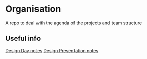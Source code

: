 # Organisation
A repo to deal with the agenda of the projects and team structure

## Useful info

[Design Day notes](./design-day.md)
[Design Presentation notes](./design-presentation.md)
